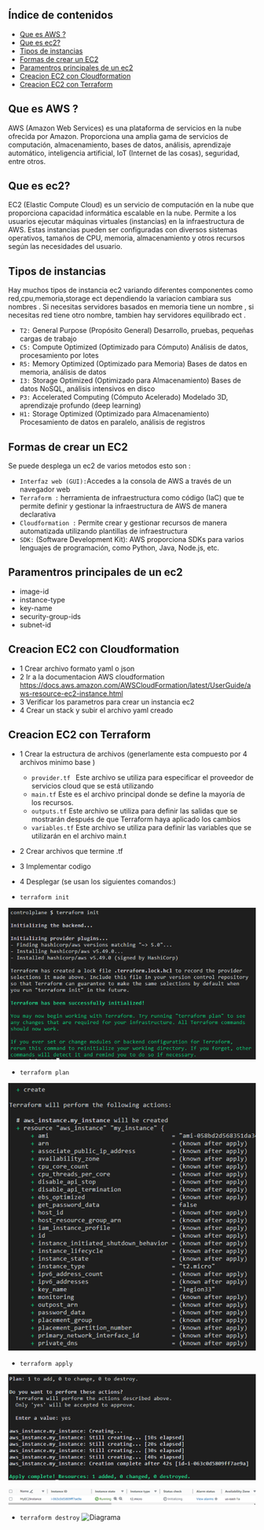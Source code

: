 ## Índice de contenidos
* [Que es AWS ?](#item1)
* [Que es ec2?](#item2)
* [Tipos de instancias](#item3)
* [Formas de crear un EC2](#item4)
* [Paramentros principales de un ec2](#item5)
* [Creacion EC2 con Cloudformation](#item6)
* [Creacion EC2 con Terraform](#item7)

<a name="item1"></a>
## Que es AWS ?

AWS (Amazon Web Services) es una plataforma de servicios en la nube ofrecida por Amazon. Proporciona una amplia gama de servicios de computación, almacenamiento, bases de datos, análisis, aprendizaje automático, inteligencia artificial, IoT (Internet de las cosas), seguridad, entre otros.

<a name="item2"></a>
## Que es ec2?

  EC2 (Elastic Compute Cloud) es un servicio de computación en la nube que proporciona capacidad informática escalable en la nube. Permite a los usuarios ejecutar máquinas virtuales (instancias) en la infraestructura de AWS. Estas instancias pueden ser configuradas con diversos sistemas operativos, tamaños de CPU, memoria, almacenamiento y otros recursos según las necesidades del usuario.

<a name="item3"></a>
## Tipos de instancias
Hay muchos tipos de instancia ec2 variando diferentes componentes como red,cpu,memoria,storage ect dependiendo la variacion cambiara sus nombres . Si necesitas servidores basados en memoria tiene un nombre , si necesitas red tiene otro nombre, tambien hay servidores equilibrado ect .

- `T2:`	General Purpose (Propósito General)	Desarrollo, pruebas, pequeñas cargas de trabajo
- `C5:`	Compute Optimized (Optimizado para Cómputo)	Análisis de datos, procesamiento por lotes
- `R5:`	Memory Optimized (Optimizado para Memoria)	Bases de datos en memoria, análisis de datos
- `I3:`	Storage Optimized (Optimizado para Almacenamiento)	Bases de datos NoSQL, análisis intensivos en disco
- `P3:`	Accelerated Computing (Cómputo Acelerado)	Modelado 3D, aprendizaje profundo (deep learning)
- `H1:`	Storage Optimized (Optimizado para Almacenamiento)	Procesamiento de datos en paralelo, análisis de registros

<a name="item4"></a>
## Formas de crear un EC2

Se puede desplega un ec2 de varios metodos esto son :

- `Interfaz web (GUI):`Accedes a la consola de AWS a través de un navegador web
- `Terraform :` herramienta de infraestructura como código (IaC) que te permite definir y gestionar la infraestructura de AWS de manera declarativa
- `Cloudformation :` Permite crear y gestionar recursos de manera automatizada utilizando plantillas de infraestructura
- `SDK:` (Software Development Kit): AWS proporciona SDKs para varios lenguajes de programación, como Python, Java, Node.js, etc.

<a name="item5"></a>
## Paramentros principales de un ec2

- image-id 
- instance-type
- key-name
- security-group-ids
- subnet-id

<a name="item6"></a>
## Creacion EC2 con Cloudformation

- 1 Crear archivo formato yaml o json
- 2 Ir a la documentacion AWS cloudformation https://docs.aws.amazon.com/AWSCloudFormation/latest/UserGuide/aws-resource-ec2-instance.html
- 3 Verificar los parametros para crear un instancia ec2
- 4 Crear un stack y subir el archivo yaml creado

<a name="item7"></a>
## Creacion EC2 con Terraform

- 1 Crear la estructura de archivos (generlamente esta compuesto por 4 archivos minimo base )
  - `provider.tf ` Este archivo se utiliza para especificar el proveedor de servicios cloud que se está utilizando
  - `main.tf` Este es el archivo principal donde se define la mayoría de los recursos.
  - `outputs.tf` Este archivo se utiliza para definir las salidas que se mostrarán después de que Terraform haya aplicado los cambios
  - `variables.tf` Este archivo se utiliza para definir las variables que se utilizarán en el archivo main.t
 
- 2 Crear archivos que termine .tf
- 3 Implementar codigo 
- 4 Desplegar (se usan los siguientes comandos:)
  
- `terraform init`
  
![Diagrama](https://github.com/Andherson333333/AWS-IAC/blob/main/EC2%20servicio/imagenes/terrafomr-2.PNG)

- `terraform plan`
  
![Diagrama](https://github.com/Andherson333333/AWS-IAC/blob/main/EC2%20servicio/imagenes/terrafomr-3.PNG)

- `terraform apply`
  
![Diagrama](https://github.com/Andherson333333/AWS-IAC/blob/main/EC2%20servicio/imagenes/terrafomr-4.PNG)

![Diagrama](https://github.com/Andherson333333/AWS-IAC/blob/main/EC2%20servicio/imagenes/terrafomr-5.PNG)

 - `terraform destroy`
![Diagrama]()
    
